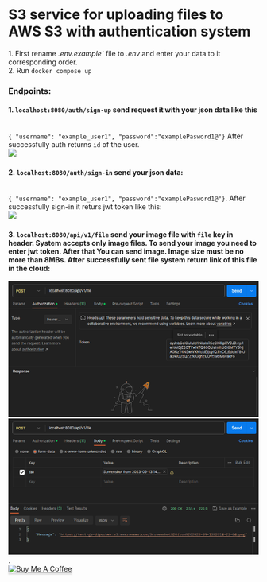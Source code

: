 <h1>S3 service for uploading files to AWS S3 with authentication system</h1>
1. First rename <i>.env.example`</i> file to <i>.env</i> and enter your data to it corresponding order.
<br>
2. Run <code>docker compose up</code>
<br>
<h3>Endpoints:</h3>
<h4>1. <code>localhost:8080/auth/sign-up</code> send request it with your json data like this</h4>
<br>
<code>{ "username": "example_user1", "password":"examplePasword1@"}</code> 
After successfully auth returns <code>id</code> of the user.
<br>
<image src="images/sign-up.png"></image>
<br>
<h4>2. <code>localhost:8080/auth/sign-in</code> send your json data:</h4><br>
<code>{ "username": "example_user1", "password":"examplePasword1@"}</code>. After successfully
sign-in it returs <cod>jwt</cod> token like this: <br>
<image src="images/sign-in.png"></image><br>
<h4>3. <code>localhost:8080/api/v1/file</code> send your image file with <code>file</code> key in header. System accepts only image files.
To send your image you need to enter jwt token. After that You can send image. Image size must be no more than 8MBs.
After successfully sent file system return link of this file in the cloud:</h4>
<img src="images/upload1.png">
<img src="images/upload2.png">.
<br>
<a href="https://www.buymeacoffee.com/diyorbekabdulaxatov" target="_blank"><img src="https://www.buymeacoffee.com/assets/img/custom_images/orange_img.png" alt="Buy Me A Coffee" style="height: 41px !important;width: 174px !important;box-shadow: 0px 3px 2px 0px rgba(190, 190, 190, 0.5) !important;-webkit-box-shadow: 0px 3px 2px 0px rgba(190, 190, 190, 0.5) !important;" ></a>